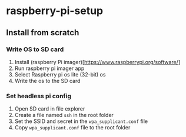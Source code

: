 # raspberry-pi-setup

## Install from scratch

### Write OS to SD card

1. Install (raspberry Pi imager)[https://www.raspberrypi.org/software/]
2. Run raspberry pi imager app
3. Select Raspberry pi os lite (32-bit) os
4. Write the os to the SD card

### Set headless pi config

1. Open SD card in file explorer
2. Create a file named `ssh` in the root folder
3. Set the SSID and secret in the `wpa_supplicant.conf` file
4. Copy `wpa_supplicant.conf` file to the root folder
